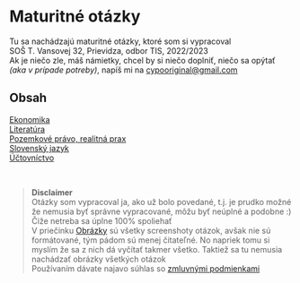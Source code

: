 # Maturitné otázky
Tu sa nachádzajú maturitné otázky, ktoré som si vypracoval  
SOŠ T. Vansovej 32, Prievidza, odbor TIS, 2022/2023  
Ak je niečo zle, máš námietky, chcel by si niečo doplniť, niečo sa opýtať *(aka v prípade potreby)*, napíš mi na [cypooriginal@gmail.com](mailto:cypooriginal@gmail.com)

## Obsah
[Ekonomika](Ekonomika.md)  
[Literatúra](Literatúra.md)  
[Pozemkové právo, realitná prax](PozemkovéPrávoRealitnáPrax.md)  
[Slovenský jazyk](SlovenskýJazyk.md)  
[Účtovníctvo](Účtovníctvo.md)  

&nbsp;  
> **Disclaimer**  
Otázky som vypracoval ja, ako už bolo povedané, t.j. je prudko možné že nemusia byť správne vypracované, môžu byť neúplné a podobne :) Čiže netreba sa úplne 100% spoliehať  
V priečinku [Obrázky](Obr%C3%A1zky/) sú všetky screenshoty otázok, avšak nie sú formátované, tým pádom sú menej čitateľné. No napriek tomu si myslím že sa z nich dá vyčítať takmer všetko. Taktiež sa tu nemusia nachádzať obrázky všetkých otázok   
Používaním dávate najavo súhlas so [zmluvnými podmienkami]()
